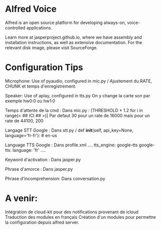 # Alfred Voice

Alfred is an open source platform for developing always-on, voice-controlled applications.

Learn more at jasperproject.github.io, where we have assembly and installation instructions, as well as extensive documentation. For the relevant disk image, please visit SourceForge.

# Configuration Tips

Microphone: 					Use of pyaudio, configured in mic.py / Ajustement du RATE, CHUNK et temps d'enregistrement.

Speaker: 						Use of aplay, configured in tts.py
								On y change la carte son par exemple hw0:0 ou hw1:0

Temps d'attente de la cmd :		Dans mic.py : [THRESHOLD * 1.2 for i in range(< ## ICI ## >)] Par defaut 30 pour un rate de 16000 mais pour un rate de 44100, 200 


Langage STT Google : 			Dans stt.py / def __init__(self, api_key=None, language='fr-fr'): # en-us


Language TTS Google : 			Dans profile.xml
								....
								tts_engine: google-tts
								google-tts:
					  			language: 'fr'
								....


Keyword d'activation : 			Dans jasper.py

Phrase d'amorce : 				Dans jasper.py

Phrase d'incomprehension: 		Dans conversation.py


# A venir:

Intégration de cloud-kit pour des notifications provenant de icloud
Traduction des modules en français
Création d'un modules pour permettre la configuration depuis alfred server.
